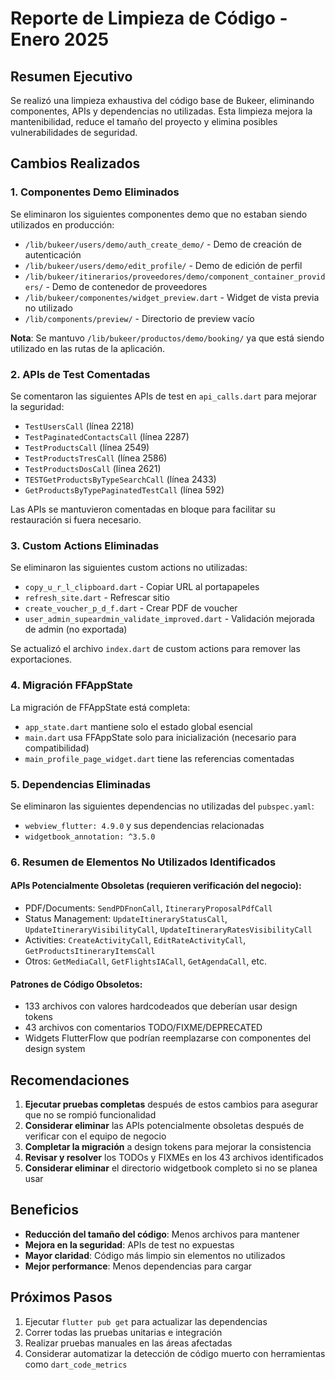 # Reporte de Limpieza de Código - Enero 2025

## Resumen Ejecutivo

Se realizó una limpieza exhaustiva del código base de Bukeer, eliminando componentes, APIs y dependencias no utilizadas. Esta limpieza mejora la mantenibilidad, reduce el tamaño del proyecto y elimina posibles vulnerabilidades de seguridad.

## Cambios Realizados

### 1. Componentes Demo Eliminados

Se eliminaron los siguientes componentes demo que no estaban siendo utilizados en producción:

- `/lib/bukeer/users/demo/auth_create_demo/` - Demo de creación de autenticación
- `/lib/bukeer/users/demo/edit_profile/` - Demo de edición de perfil
- `/lib/bukeer/itinerarios/proveedores/demo/component_container_providers/` - Demo de contenedor de proveedores
- `/lib/bukeer/componentes/widget_preview.dart` - Widget de vista previa no utilizado
- `/lib/components/preview/` - Directorio de preview vacío

**Nota**: Se mantuvo `/lib/bukeer/productos/demo/booking/` ya que está siendo utilizado en las rutas de la aplicación.

### 2. APIs de Test Comentadas

Se comentaron las siguientes APIs de test en `api_calls.dart` para mejorar la seguridad:

- `TestUsersCall` (línea 2218)
- `TestPaginatedContactsCall` (línea 2287)
- `TestProductsCall` (línea 2549)
- `TestProductsTresCall` (línea 2586)
- `TestProductsDosCall` (línea 2621)
- `TESTGetProductsByTypeSearchCall` (línea 2433)
- `GetProductsByTypePaginatedTestCall` (línea 592)

Las APIs se mantuvieron comentadas en bloque para facilitar su restauración si fuera necesario.

### 3. Custom Actions Eliminadas

Se eliminaron las siguientes custom actions no utilizadas:

- `copy_u_r_l_clipboard.dart` - Copiar URL al portapapeles
- `refresh_site.dart` - Refrescar sitio
- `create_voucher_p_d_f.dart` - Crear PDF de voucher
- `user_admin_supeardmin_validate_improved.dart` - Validación mejorada de admin (no exportada)

Se actualizó el archivo `index.dart` de custom actions para remover las exportaciones.

### 4. Migración FFAppState

La migración de FFAppState está completa:
- `app_state.dart` mantiene solo el estado global esencial
- `main.dart` usa FFAppState solo para inicialización (necesario para compatibilidad)
- `main_profile_page_widget.dart` tiene las referencias comentadas

### 5. Dependencias Eliminadas

Se eliminaron las siguientes dependencias no utilizadas del `pubspec.yaml`:

- `webview_flutter: 4.9.0` y sus dependencias relacionadas
- `widgetbook_annotation: ^3.5.0`

### 6. Resumen de Elementos No Utilizados Identificados

#### APIs Potencialmente Obsoletas (requieren verificación del negocio):
- PDF/Documents: `SendPDFnonCall`, `ItineraryProposalPdfCall`
- Status Management: `UpdateItineraryStatusCall`, `UpdateItineraryVisibilityCall`, `UpdateItineraryRatesVisibilityCall`
- Activities: `CreateActivityCall`, `EditRateActivityCall`, `GetProductsItineraryItemsCall`
- Otros: `GetMediaCall`, `GetFlightsIACall`, `GetAgendaCall`, etc.

#### Patrones de Código Obsoletos:
- 133 archivos con valores hardcodeados que deberían usar design tokens
- 43 archivos con comentarios TODO/FIXME/DEPRECATED
- Widgets FlutterFlow que podrían reemplazarse con componentes del design system

## Recomendaciones

1. **Ejecutar pruebas completas** después de estos cambios para asegurar que no se rompió funcionalidad
2. **Considerar eliminar** las APIs potencialmente obsoletas después de verificar con el equipo de negocio
3. **Completar la migración** a design tokens para mejorar la consistencia
4. **Revisar y resolver** los TODOs y FIXMEs en los 43 archivos identificados
5. **Considerar eliminar** el directorio widgetbook completo si no se planea usar

## Beneficios

- **Reducción del tamaño del código**: Menos archivos para mantener
- **Mejora en la seguridad**: APIs de test no expuestas
- **Mayor claridad**: Código más limpio sin elementos no utilizados
- **Mejor performance**: Menos dependencias para cargar

## Próximos Pasos

1. Ejecutar `flutter pub get` para actualizar las dependencias
2. Correr todas las pruebas unitarias e integración
3. Realizar pruebas manuales en las áreas afectadas
4. Considerar automatizar la detección de código muerto con herramientas como `dart_code_metrics`